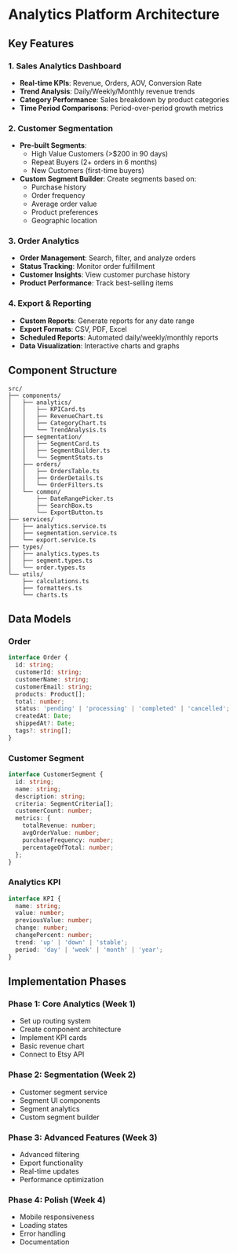 # Analytics Platform Architecture

## Key Features

### 1. Sales Analytics Dashboard
- **Real-time KPIs**: Revenue, Orders, AOV, Conversion Rate
- **Trend Analysis**: Daily/Weekly/Monthly revenue trends
- **Category Performance**: Sales breakdown by product categories
- **Time Period Comparisons**: Period-over-period growth metrics

### 2. Customer Segmentation
- **Pre-built Segments**:
  - High Value Customers (>$200 in 90 days)
  - Repeat Buyers (2+ orders in 6 months)
  - New Customers (first-time buyers)
- **Custom Segment Builder**: Create segments based on:
  - Purchase history
  - Order frequency
  - Average order value
  - Product preferences
  - Geographic location

### 3. Order Analytics
- **Order Management**: Search, filter, and analyze orders
- **Status Tracking**: Monitor order fulfillment
- **Customer Insights**: View customer purchase history
- **Product Performance**: Track best-selling items

### 4. Export & Reporting
- **Custom Reports**: Generate reports for any date range
- **Export Formats**: CSV, PDF, Excel
- **Scheduled Reports**: Automated daily/weekly/monthly reports
- **Data Visualization**: Interactive charts and graphs

## Component Structure

```
src/
├── components/
│   ├── analytics/
│   │   ├── KPICard.ts
│   │   ├── RevenueChart.ts
│   │   ├── CategoryChart.ts
│   │   └── TrendAnalysis.ts
│   ├── segmentation/
│   │   ├── SegmentCard.ts
│   │   ├── SegmentBuilder.ts
│   │   └── SegmentStats.ts
│   ├── orders/
│   │   ├── OrdersTable.ts
│   │   ├── OrderDetails.ts
│   │   └── OrderFilters.ts
│   └── common/
│       ├── DateRangePicker.ts
│       ├── SearchBox.ts
│       └── ExportButton.ts
├── services/
│   ├── analytics.service.ts
│   ├── segmentation.service.ts
│   └── export.service.ts
├── types/
│   ├── analytics.types.ts
│   ├── segment.types.ts
│   └── order.types.ts
└── utils/
    ├── calculations.ts
    ├── formatters.ts
    └── charts.ts
```

## Data Models

### Order
```typescript
interface Order {
  id: string;
  customerId: string;
  customerName: string;
  customerEmail: string;
  products: Product[];
  total: number;
  status: 'pending' | 'processing' | 'completed' | 'cancelled';
  createdAt: Date;
  shippedAt?: Date;
  tags?: string[];
}
```

### Customer Segment
```typescript
interface CustomerSegment {
  id: string;
  name: string;
  description: string;
  criteria: SegmentCriteria[];
  customerCount: number;
  metrics: {
    totalRevenue: number;
    avgOrderValue: number;
    purchaseFrequency: number;
    percentageOfTotal: number;
  };
}
```

### Analytics KPI
```typescript
interface KPI {
  name: string;
  value: number;
  previousValue: number;
  change: number;
  changePercent: number;
  trend: 'up' | 'down' | 'stable';
  period: 'day' | 'week' | 'month' | 'year';
}
```

## Implementation Phases

### Phase 1: Core Analytics (Week 1)
- Set up routing system
- Create component architecture
- Implement KPI cards
- Basic revenue chart
- Connect to Etsy API

### Phase 2: Segmentation (Week 2)
- Customer segment service
- Segment UI components
- Segment analytics
- Custom segment builder

### Phase 3: Advanced Features (Week 3)
- Advanced filtering
- Export functionality
- Real-time updates
- Performance optimization

### Phase 4: Polish (Week 4)
- Mobile responsiveness
- Loading states
- Error handling
- Documentation